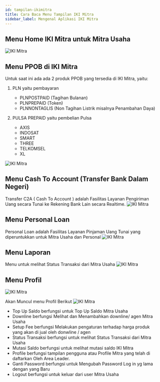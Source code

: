 ```yaml
---
id: tampilan-ikimitra
title: Cara Baca Menu Tampilan IKI Mitra
sidebar_label: Mengenal Aplikasi IKI Mitra
---
```

## Menu Home IKI Mitra untuk Mitra Usaha
![IKI Mitra](assets/02-home.png)

## Menu PPOB di IKI Mitra
Untuk saat ini ada ada 2 produk PPOB yang tersedia di IKI Mitra, yaitu:
1.	PLN yaitu  pembayaran
    - PLNPOSTPAID (Tagihan Bulanan)
    - PLNPREPAID (Token)
    - PLNNONTAGLIS (Non Tagihan Listrik misalnya Penambahan Daya)

2.	PULSA PREPAID yaitu pembelian Pulsa
    - AXIS
    - INDOSAT
    - SMART
    - THREE
    - TELKOMSEL
    - XL

![IKI Mitra](assets/02-ppob.png)

## Menu Cash To Account (Transfer Bank Dalam Negeri)
Transfer C2A ( Cash To Account )  adalah Fasilitas Layanan Pengiriman Uang secara Tunai  ke Rekening Bank Lain secara Realtime.
![IKI Mitra](assets/02-c2a.png)

## Menu Personal Loan
Personal Loan adalah Fasilitas Layanan Pinjaman  Uang  Tunai yang diperuntukkan untuk Mitra Usaha dan Personal
![IKI Mitra](assets/02-personal-loan.png)

## Menu Laporan 
Menu untuk melihat Status Transaksi dari Mitra Usaha
![IKI Mitra](assets/02-laporan.png)

## Menu Profil
![IKI Mitra](assets/02-profile.png)

Akan Muncul menu Profil Berikut
![IKI Mitra](assets/02-profile-menu.png)

- Top Up Saldo berfungsi untuk Top Up Saldo Mitra Usaha
- Downline berfungsi Melihat dan Menambahkan downline/ agen Mitra Usaha
- Setup Fee berfungsi Melakukan pengaturan terhadap harga produk yang akan di jual oleh donwline / agen
- Status Transaksi berfungsi untuk melihat Status Transaksi dari Mitra Usaha
- Mutasi Saldo berfungsi untuk melihat mutasi saldo IKI Mitra
- Profile berfungsi tampilan  pengguna atau Profile Mitra yang telah di daftarkan Oleh Area Leader.
- Ganti Password berfungsi untuk Mengubah Password Log in yg lama dengan yang Baru
- Logout berfungsi untuk keluar dari user Mitra Usaha

<script>
    setTimeout(()=>{
        let list = ['fixedHeaderContainer'];
        for (var itemClassName of list) {
            var item = document.getElementsByClassName(itemClassName)[0]
            item.parentNode.removeChild(item)
        }
        document.getElementsByClassName('navPusher')[0].style.paddingTop = 0;
        document.getElementsByClassName('mainContainer')[0].style.paddingTop = 0;
    }, 0)
</script>